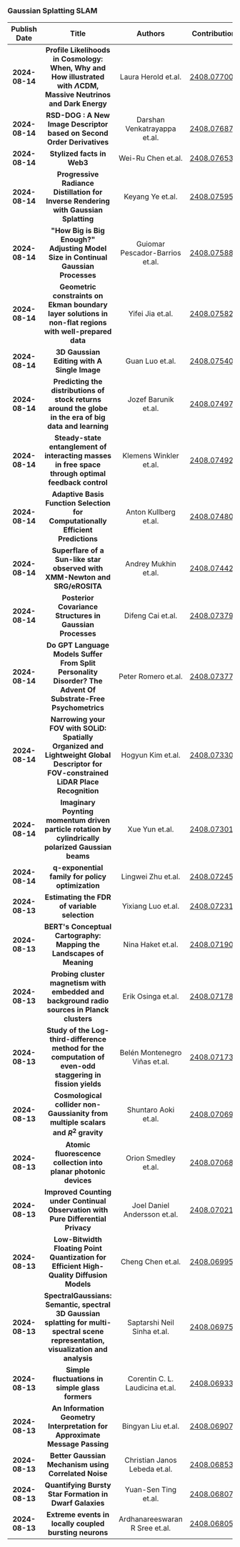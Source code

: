 
### Gaussian Splatting SLAM
|Publish Date|Title|Authors|Contributions|PDF|Code|
| :---: | :---: | :---: | :---: | :---: | :---: |
|**2024-08-14**|**Profile Likelihoods in Cosmology: When, Why and How illustrated with $Λ$CDM, Massive Neutrinos and Dark Energy**|Laura Herold et.al.|[2408.07700v1](http://arxiv.org/abs/2408.07700v1)|null|
|**2024-08-14**|**RSD-DOG : A New Image Descriptor based on Second Order Derivatives**|Darshan Venkatrayappa et.al.|[2408.07687v1](http://arxiv.org/abs/2408.07687v1)|null|
|**2024-08-14**|**Stylized facts in Web3**|Wei-Ru Chen et.al.|[2408.07653v2](http://arxiv.org/abs/2408.07653v2)|null|
|**2024-08-14**|**Progressive Radiance Distillation for Inverse Rendering with Gaussian Splatting**|Keyang Ye et.al.|[2408.07595v1](http://arxiv.org/abs/2408.07595v1)|null|
|**2024-08-14**|**"How Big is Big Enough?" Adjusting Model Size in Continual Gaussian Processes**|Guiomar Pescador-Barrios et.al.|[2408.07588v1](http://arxiv.org/abs/2408.07588v1)|null|
|**2024-08-14**|**Geometric constraints on Ekman boundary layer solutions in non-flat regions with well-prepared data**|Yifei Jia et.al.|[2408.07582v1](http://arxiv.org/abs/2408.07582v1)|null|
|**2024-08-14**|**3D Gaussian Editing with A Single Image**|Guan Luo et.al.|[2408.07540v1](http://arxiv.org/abs/2408.07540v1)|null|
|**2024-08-14**|**Predicting the distributions of stock returns around the globe in the era of big data and learning**|Jozef Barunik et.al.|[2408.07497v1](http://arxiv.org/abs/2408.07497v1)|null|
|**2024-08-14**|**Steady-state entanglement of interacting masses in free space through optimal feedback control**|Klemens Winkler et.al.|[2408.07492v1](http://arxiv.org/abs/2408.07492v1)|null|
|**2024-08-14**|**Adaptive Basis Function Selection for Computationally Efficient Predictions**|Anton Kullberg et.al.|[2408.07480v1](http://arxiv.org/abs/2408.07480v1)|[link](https://github.com/aokullberg/adaptive-bf-selection)|
|**2024-08-14**|**Superflare of a Sun-like star observed with XMM-Newton and SRG/eROSITA**|Andrey Mukhin et.al.|[2408.07442v1](http://arxiv.org/abs/2408.07442v1)|null|
|**2024-08-14**|**Posterior Covariance Structures in Gaussian Processes**|Difeng Cai et.al.|[2408.07379v1](http://arxiv.org/abs/2408.07379v1)|null|
|**2024-08-14**|**Do GPT Language Models Suffer From Split Personality Disorder? The Advent Of Substrate-Free Psychometrics**|Peter Romero et.al.|[2408.07377v2](http://arxiv.org/abs/2408.07377v2)|null|
|**2024-08-14**|**Narrowing your FOV with SOLiD: Spatially Organized and Lightweight Global Descriptor for FOV-constrained LiDAR Place Recognition**|Hogyun Kim et.al.|[2408.07330v1](http://arxiv.org/abs/2408.07330v1)|null|
|**2024-08-14**|**Imaginary Poynting momentum driven particle rotation by cylindrically polarized Gaussian beams**|Xue Yun et.al.|[2408.07301v1](http://arxiv.org/abs/2408.07301v1)|null|
|**2024-08-14**|**q-exponential family for policy optimization**|Lingwei Zhu et.al.|[2408.07245v1](http://arxiv.org/abs/2408.07245v1)|[link](https://github.com/lingweizhu/qexp)|
|**2024-08-13**|**Estimating the FDR of variable selection**|Yixiang Luo et.al.|[2408.07231v1](http://arxiv.org/abs/2408.07231v1)|null|
|**2024-08-13**|**BERT's Conceptual Cartography: Mapping the Landscapes of Meaning**|Nina Haket et.al.|[2408.07190v1](http://arxiv.org/abs/2408.07190v1)|null|
|**2024-08-13**|**Probing cluster magnetism with embedded and background radio sources in Planck clusters**|Erik Osinga et.al.|[2408.07178v1](http://arxiv.org/abs/2408.07178v1)|null|
|**2024-08-13**|**Study of the Log-third-difference method for the computation of even-odd staggering in fission yields**|Belén Montenegro Viñas et.al.|[2408.07173v1](http://arxiv.org/abs/2408.07173v1)|null|
|**2024-08-13**|**Cosmological collider non-Gaussianity from multiple scalars and $R^2$ gravity**|Shuntaro Aoki et.al.|[2408.07069v1](http://arxiv.org/abs/2408.07069v1)|null|
|**2024-08-13**|**Atomic fluorescence collection into planar photonic devices**|Orion Smedley et.al.|[2408.07068v1](http://arxiv.org/abs/2408.07068v1)|null|
|**2024-08-13**|**Improved Counting under Continual Observation with Pure Differential Privacy**|Joel Daniel Andersson et.al.|[2408.07021v1](http://arxiv.org/abs/2408.07021v1)|null|
|**2024-08-13**|**Low-Bitwidth Floating Point Quantization for Efficient High-Quality Diffusion Models**|Cheng Chen et.al.|[2408.06995v1](http://arxiv.org/abs/2408.06995v1)|null|
|**2024-08-13**|**SpectralGaussians: Semantic, spectral 3D Gaussian splatting for multi-spectral scene representation, visualization and analysis**|Saptarshi Neil Sinha et.al.|[2408.06975v1](http://arxiv.org/abs/2408.06975v1)|null|
|**2024-08-13**|**Simple fluctuations in simple glass formers**|Corentin C. L. Laudicina et.al.|[2408.06933v1](http://arxiv.org/abs/2408.06933v1)|null|
|**2024-08-13**|**An Information Geometry Interpretation for Approximate Message Passing**|Bingyan Liu et.al.|[2408.06907v1](http://arxiv.org/abs/2408.06907v1)|null|
|**2024-08-13**|**Better Gaussian Mechanism using Correlated Noise**|Christian Janos Lebeda et.al.|[2408.06853v1](http://arxiv.org/abs/2408.06853v1)|null|
|**2024-08-13**|**Quantifying Bursty Star Formation in Dwarf Galaxies**|Yuan-Sen Ting et.al.|[2408.06807v1](http://arxiv.org/abs/2408.06807v1)|null|
|**2024-08-13**|**Extreme events in locally coupled bursting neurons**|Ardhanareeswaran R Sree et.al.|[2408.06805v1](http://arxiv.org/abs/2408.06805v1)|null|
